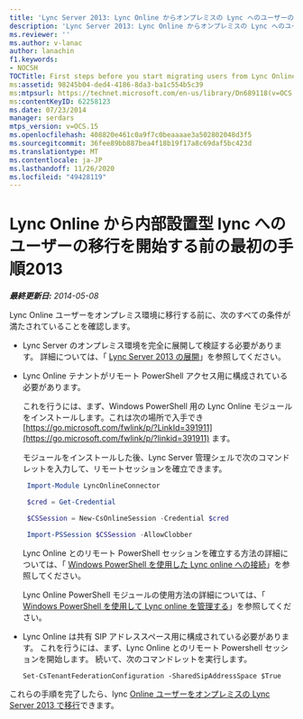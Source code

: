 ```yaml
---
title: 'Lync Server 2013: Lync Online からオンプレミスの Lync へのユーザーの移行を開始する前の最初の手順'
description: 'Lync Server 2013: Lync Online からオンプレミスの Lync へのユーザーの移行を開始する前の最初の手順です。'
ms.reviewer: ''
ms.author: v-lanac
author: lanachin
f1.keywords:
- NOCSH
TOCTitle: First steps before you start migrating users from Lync Online to Lync on-premises
ms:assetid: 98245b04-ded4-4186-8da3-ba1c554b5c39
ms:mtpsurl: https://technet.microsoft.com/en-us/library/Dn689118(v=OCS.15)
ms:contentKeyID: 62258123
ms.date: 07/23/2014
manager: serdars
mtps_version: v=OCS.15
ms.openlocfilehash: 408820e461c0a9f7c0beaaaae3a502802048d3f5
ms.sourcegitcommit: 36fee89bb887bea4f18b19f17a8c69daf5bc423d
ms.translationtype: MT
ms.contentlocale: ja-JP
ms.lasthandoff: 11/26/2020
ms.locfileid: "49428119"
---
```

# <a name="first-steps-before-you-start-migrating-users-from-lync-online-to-lync-on-premises-in-lync-server-2013"></a>Lync Online から内部設置型 lync へのユーザーの移行を開始する前の最初の手順2013

<div data-xmlns="http://www.w3.org/1999/xhtml">

<div class="topic" data-xmlns="http://www.w3.org/1999/xhtml" data-msxsl="urn:schemas-microsoft-com:xslt" data-cs="https://msdn.microsoft.com/">

<div data-asp="https://msdn2.microsoft.com/asp">



</div>

<div id="mainSection">

<div id="mainBody">

<span> </span>

_**最終更新日:** 2014-05-08_

Lync Online ユーザーをオンプレミス環境に移行する前に、次のすべての条件が満たされていることを確認します。

  - Lync Server のオンプレミス環境を完全に展開して検証する必要があります。 詳細については、「 [Lync Server 2013 の展開](lync-server-2013-deploying-lync-server.md)」を参照してください。

  - Lync Online テナントがリモート PowerShell アクセス用に構成されている必要があります。
    
    これを行うには、まず、Windows PowerShell 用の Lync Online モジュールをインストールします。これは次の場所で入手でき [https://go.microsoft.com/fwlink/p/?LinkId=391911](https://go.microsoft.com/fwlink/p/?linkid=391911) ます。
    
    モジュールをインストールした後、Lync Server 管理シェルで次のコマンドレットを入力して、リモートセッションを確立できます。
    
       ```PowerShell
        Import-Module LyncOnlineConnector
       ```  
    
       ```PowerShell
        $cred = Get-Credential
       ``` 
    
       ```PowerShell
        $CSSession = New-CsOnlineSession -Credential $cred
       ```
    
       ```PowerShell
        Import-PSSession $CSSession -AllowClobber
       ```
    
    Lync Online とのリモート PowerShell セッションを確立する方法の詳細については、「 [Windows PowerShell を使用した Lync online への接続](https://docs.microsoft.com/SkypeForBusiness/set-up-your-computer-for-windows-powershell/set-up-your-computer-for-windows-powershell)」を参照してください。
  
    Lync Online PowerShell モジュールの使用方法の詳細については、「 [Windows PowerShell を使用して Lync online を管理する](https://docs.microsoft.com/SkypeForBusiness/set-up-your-computer-for-windows-powershell/set-up-your-computer-for-windows-powershell)」を参照してください。

  - Lync Online は共有 SIP アドレススペース用に構成されている必要があります。 これを行うには、まず、Lync Online とのリモート Powershell セッションを開始します。 続いて、次のコマンドレットを実行します。
    
        Set-CsTenantFederationConfiguration -SharedSipAddressSpace $True

これらの手順を完了したら、lync [Online ユーザーをオンプレミスの Lync Server 2013 で移行](lync-server-2013-migrating-lync-online-users-to-lync-on-premises.md)できます。

</div>

<span> </span>

</div>

</div>

</div>

